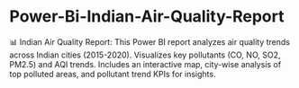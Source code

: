# Power-Bi-Indian-Air-Quality-Report
📊 Indian Air Quality Report: This Power BI report analyzes air quality trends across Indian cities (2015-2020). Visualizes key pollutants (CO, NO, SO2, PM2.5) and AQI trends. Includes an interactive map, city-wise analysis of top polluted areas, and pollutant trend KPIs for insights.
